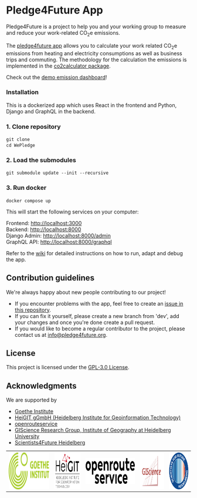 # Pledge4Future App

Pledge4Future is a project to help you and your working group to measure and reduce your work-related CO<sub>2</sub>e emissions.

The [pledge4future app](https://pledge4future.org) allows you to calculate your work related CO<sub>2</sub>e emissions from heating and electricity consumptions as well as business trips and commuting. The methodology for the calculation the emissions is implemented in the [co2calculator package](https://github.com/pledge4future/co2calculator).

Check out the [demo emission dashboard](https://pledge4future.org/dashboard)!

### Installation

This is a dockerized app which uses React in the frontend and Python, Django and GraphQL in the backend.

### 1. Clone repository 

```
git clone 
cd WePledge
```

### 2. Load the submodules

```
git submodule update --init --recursive
```

### 3. Run docker

```
docker compose up
```

This will start the following services on your computer:

Frontend: [http://localhost:3000](http://localhost:3000)  
Backend: [http://localhost:8000](http://localhost:8000)  
Django Admin: [http://localhost:8000/admin](http://localhost:8000/admin)  
GraphQL API: [http://localhost:8000/graphql](http://localhost:8000/graphql)  

Refer to the [wiki](https://github.com/pledge4future/WePledge/wiki) for detailed instructions on how to run, adapt and debug the app.

## Contribution guidelines 

We're always happy about new people contributing to our project! 

- If you encounter problems with the app, feel free to create an [issue in this repository](https://github.com/pledge4future/WePledge/issues). 
- If you can fix it yourself, please create a new branch from 'dev', add your changes and once you're done create a pull request. 
- If you would like to become a regular contributor to the project, please contact us at [info@pledge4future.org](mailto:info@pledge4future.org).

## License

This project is licensed under the [GPL-3.0 License](./LICENSE).

## Acknowledgments

We are supported by

- [Goethe Institute](https://www.goethe.de)
- [HeiGIT gGmbH (Heidelberg Institute for Geoinformation Technology)](https://heigit.org/)
- [openrouteservice](https://openrouteservice.org/)
- [GIScience Research Group, Institute of Geography at Heidelberg 
University](https://www.geog.uni-heidelberg.de/giscience.html)
- [Scientists4Future Heidelberg](https://heidelberg.scientists4future.org/)


<table>
	<tr>
		<th><img src='./frontend/static/images/logos/GI_logo.png' height='100'></th>
		<th><img src='./frontend/static/images/logos/HeiGIT_Logo_compact.png' height='100'></th>
		<th><img src='./frontend/static/images/logos/openrouteservice.png' height='70'></th>
		<th><img src='./frontend/static/images/logos/GIS_logo.svg' height='100'></th>
		<th><img src='./frontend/static/images/logos/S4F_logo.png' height='100'></th>
	</tr>
</table>

